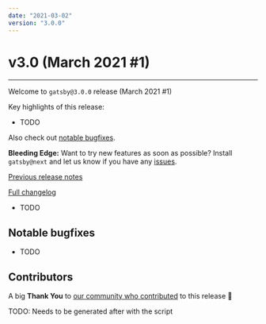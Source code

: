 ```yaml
---
date: "2021-03-02"
version: "3.0.0"
---
```


# v3.0 (March 2021 #1)

---

Welcome to `gatsby@3.0.0` release (March 2021 #1)

Key highlights of this release:

- TODO

Also check out [notable bugfixes](#notable-bugfixes).

**Bleeding Edge:** Want to try new features as soon as possible? Install `gatsby@next` and let us know
if you have any [issues](https://github.com/gatsbyjs/gatsby/issues).

[Previous release notes](/docs/reference/release-notes/v2.32)

[Full changelog](https://github.com/gatsbyjs/gatsby/compare/gatsby@2.32.0-next.0...gatsby@3.0.0)

- TODO

## Notable bugfixes

- TODO

## Contributors

A big **Thank You** to [our community who contributed](https://github.com/gatsbyjs/gatsby/compare/gatsby@2.31.0-next.0...gatsby@2.31.0) to this release 💜

TODO: Needs to be generated after with the script
